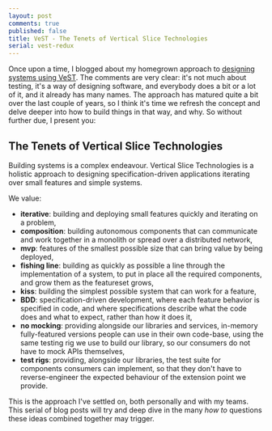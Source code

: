 ```yaml
---
layout: post
comments: true
published: false
title: VeST - The Tenets of Vertical Slice Technologies
serial: vest-redux
---
```


Once upon a time, I blogged about my homegrown approach to [designing systems using VeST][designing-systems]. The comments are very clear: it's not much about testing, it's a way of designing software, and everybody does a bit or a lot of it, and it already has many names. The approach has matured quite a bit over the last couple of years, so I think it's time we refresh the concept and delve deeper into how to build things in that way, and why. So without further due, I present you:

## The Tenets of Vertical Slice Technologies

Building systems is a complex endeavour. Vertical Slice Technologies is a holistic approach to designing specification-driven applications iterating over small features and simple systems.

We value:

  - **iterative**: building and deploying small features quickly and iterating on a problem,
  - **composition**: building autonomous components that can communicate and work together in a monolith or spread over a distributed network,
  - **mvp**: features of the smallest possible size that can bring value by being deployed,
  - **fishing line**: building as quickly as possible a line through the implementation of a system, to put in place all the required components, and grow them as the featureset grows,
  - **kiss**: building the simplest possible system that can work for a feature,
  - **BDD**: specification-driven development, where each feature behavior is specified in code, and where specifications describe what the code does and what to expect, rather than how it does it,
  - **no mocking**: providing alongside our libraries and services, in-memory fully-featured versions people can use in their own code-base, using the same testing rig we use to build our library, so our consumers do not have to mock APIs themselves,
  - **test rigs**: providing, alongside our libraries, the test suite for components consumers can implement, so that they don't have to reverse-engineer the expected behaviour of the extension point we provide.

This is the approach I've settled on, both personally and with my teams. This serial of blog posts will try and deep dive in the many _how to_ questions these ideas combined together may trigger.

[designing-systems]:<http://serialseb.com/blog/2013/07/11/unit-testing-is-out-vertical-slice-testing-is-in/>
